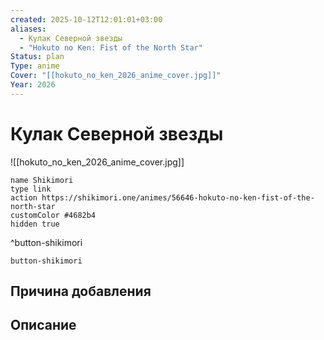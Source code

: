 ```yaml
---
created: 2025-10-12T12:01:01+03:00
aliases:
  - Кулак Северной звезды
  - "Hokuto no Ken: Fist of the North Star"
Status: plan
Type: anime
Cover: "[[hokuto_no_ken_2026_anime_cover.jpg]]"
Year: 2026
---
```


# Кулак Северной звезды

![[hokuto_no_ken_2026_anime_cover.jpg]]



```button
name Shikimori
type link
action https://shikimori.one/animes/56646-hokuto-no-ken-fist-of-the-north-star
customColor #4682b4
hidden true
```
^button-shikimori





`button-shikimori`

## Причина добавления




## Описание


